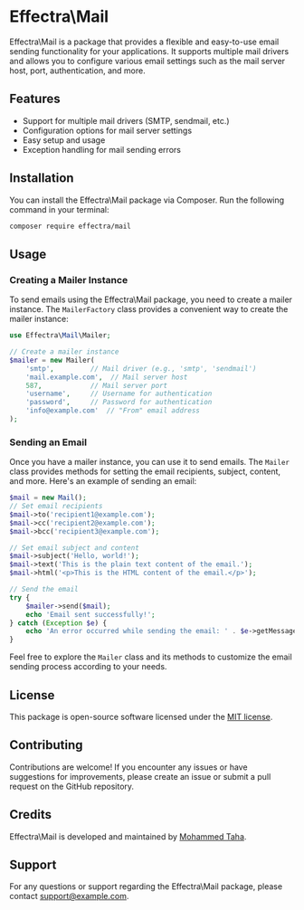 # Effectra\Mail

Effectra\Mail is a package that provides a flexible and easy-to-use email sending functionality for your applications. It supports multiple mail drivers and allows you to configure various email settings such as the mail server host, port, authentication, and more.

## Features

- Support for multiple mail drivers (SMTP, sendmail, etc.)
- Configuration options for mail server settings
- Easy setup and usage
- Exception handling for mail sending errors

## Installation

You can install the Effectra\Mail package via Composer. Run the following command in your terminal:

```bash
composer require effectra/mail
```

## Usage

### Creating a Mailer Instance

To send emails using the Effectra\Mail package, you need to create a mailer instance. The `MailerFactory` class provides a convenient way to create the mailer instance:

```php
use Effectra\Mail\Mailer;

// Create a mailer instance
$mailer = new Mailer(
    'smtp',         // Mail driver (e.g., 'smtp', 'sendmail')
    'mail.example.com',  // Mail server host
    587,            // Mail server port
    'username',     // Username for authentication
    'password',     // Password for authentication
    'info@example.com'  // "From" email address
);
```

### Sending an Email

Once you have a mailer instance, you can use it to send emails. The `Mailer` class provides methods for setting the email recipients, subject, content, and more. Here's an example of sending an email:

```php
$mail = new Mail();
// Set email recipients
$mail->to('recipient1@example.com');
$mail->cc('recipient2@example.com');
$mail->bcc('recipient3@example.com');

// Set email subject and content
$mail->subject('Hello, world!');
$mail->text('This is the plain text content of the email.');
$mail->html('<p>This is the HTML content of the email.</p>');

// Send the email
try {
    $mailer->send($mail);
    echo 'Email sent successfully!';
} catch (Exception $e) {
    echo 'An error occurred while sending the email: ' . $e->getMessage();
}
```

Feel free to explore the `Mailer` class and its methods to customize the email sending process according to your needs.

## License

This package is open-source software licensed under the [MIT license](https://opensource.org/licenses/MIT).

## Contributing

Contributions are welcome! If you encounter any issues or have suggestions for improvements, please create an issue or submit a pull request on the GitHub repository.

## Credits

Effectra\Mail is developed and maintained by [Mohammed Taha](https://github.com/bmtMohammedTaha).

## Support

For any questions or support regarding the Effectra\Mail package, please contact [support@example.com](mailto:support@example.com).

```